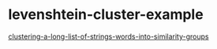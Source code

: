 # levenshtein-cluster-example

[clustering-a-long-list-of-strings-words-into-similarity-groups](https://stats.stackexchange.com/questions/123060/clustering-a-long-list-of-strings-words-into-similarity-groups)
